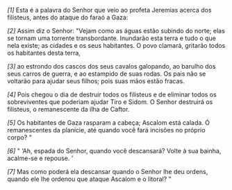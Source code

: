 *[1]* Esta é a palavra do Senhor que veio ao profeta Jeremias acerca dos filisteus, antes do ataque do faraó a Gaza:

*[2]* Assim diz o Senhor: "Vejam como as águas estão subindo do norte; elas se tornam uma torrente transbordante. Inundarão esta terra e tudo o que nela existe; as cidades e os seus habitantes. O povo clamará, gritarão todos os habitantes desta terra,

*[3]* ao estrondo dos cascos dos seus cavalos galopando, ao barulho dos seus carros de guerra, e ao estampido de suas rodas. Os pais não se voltarão para ajudar seus filhos; pois suas mãos estão fracas.

*[4]* Pois chegou o dia de destruir todos os filisteus e de eliminar todos os sobreviventes que poderiam ajudar Tiro e Sidom. O Senhor destruirá os filisteus, o remanescente da ilha de Caftor.

*[5]* Os habitantes de Gaza rasparam a cabeça; Ascalom está calada. Ó remanescentes da planície, até quando você fará incisões no próprio corpo? "

*[6]* " ‘Ah, espada do Senhor, quando você descansará? Volte à sua bainha, acalme-se e repouse. ’

*[7]* Mas como poderá ela descansar quando o Senhor lhe deu ordens, quando ele lhe ordenou que ataque Ascalom e o litoral? "

